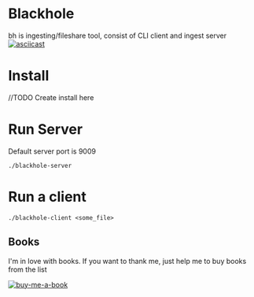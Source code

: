 # Blackhole

bh is ingesting/fileshare tool, consist of CLI client and ingest server
[![asciicast](https://asciinema.org/a/lsYEHifH8TRNM0PY8yGZ8xNYp.svg)](https://asciinema.org/a/lsYEHifH8TRNM0PY8yGZ8xNYp)

# Install


//TODO Create install here



# Run Server


Default server port is 9009
```
./blackhole-server
```

# Run a client
```
./blackhole-client <some_file>
```

## Books  
I'm in love with books. If you want to thank me, just help me to buy books from the list  

[![buy-me-a-book](https://img.shields.io/badge/Amazon-Buy%20me%20a%20book-important)](https://www.amazon.com/hz/wishlist/ls/3NSSXQK5CTS8N?ref_=wl_share)
